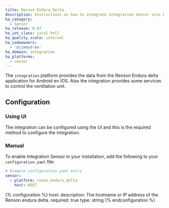 ```yaml
---
title: Renson Endura Delta
description: Instructions on how to integrate Integration Sensor into Home Assistant.
ha_category:
  - Sensor
ha_release: 0.87
ha_iot_class: Local Poll
ha_quality_scale: internal
ha_codeowners:
  - '@jimmyd-be'
ha_domain: integration
ha_platforms:
  - sensor
---
```


The `integration` platform provides the data from the Renson Endura delta application for Android en IOS. Also the integration provides some services to control the ventilation unit.

## Configuration

### Using UI

The integration can be configured using the UI and this is the required method to configure the integration.

### Manual

To enable Integration Sensor in your installation, add the following to your `configuration.yaml` file:

```yaml
# Example configuration.yaml entry
sensor:
  - platform: reson_endura_delta
    host: HOST
```

{% configuration %}
host:
  description: The hostname or IP address of the Renson endura delta.
  required: true
  type: string
{% endconfiguration %}
